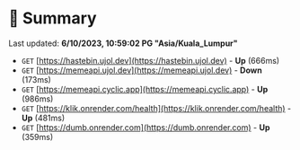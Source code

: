 # 📖 Summary
Last updated: **6/10/2023, 10:59:02 PG "Asia/Kuala_Lumpur"**

- `GET` [https://hastebin.ujol.dev](https://hastebin.ujol.dev) - **Up** (666ms)
- `GET` [https://memeapi.ujol.dev](https://memeapi.ujol.dev) - **Down** (173ms)
- `GET` [https://memeapi.cyclic.app](https://memeapi.cyclic.app) - **Up** (986ms)
- `GET` [https://klik.onrender.com/health](https://klik.onrender.com/health) - **Up** (481ms)
- `GET` [https://dumb.onrender.com](https://dumb.onrender.com) - **Up** (359ms)
